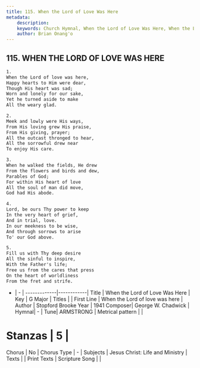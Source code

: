 ```yaml
---
title: 115. When the Lord of Love Was Here
metadata:
    description: 
    keywords: Church Hymnal, When the Lord of Love Was Here, When the Lord of love was here, 
    author: Brian Onang'o
---
```



## 115. WHEN THE LORD OF LOVE WAS HERE

```txt
1.
When the Lord of love was here, 
Happy hearts to Him were dear, 
Though His heart was sad; 
Worn and lonely for our sake, 
Yet he turned aside to make 
All the weary glad. 

2.
Meek and lowly were His ways, 
From His loving grew His praise, 
From His giving, prayer; 
All the outcast thronged to hear, 
All the sorrowful drew near 
To enjoy His care. 

3.
When he walked the fields, He drew 
From the flowers and birds and dew, 
Parables of God; 
For within His heart of love 
All the soul of man did move, 
God had His abode. 

4.
Lord, be ours Thy power to keep 
In the very heart of grief, 
And in trial, love. 
In our meekness to be wise, 
And through sorrows to arise 
To' our God above. 

5.
Fill us with Thy deep desire 
All the sinful to inspire, 
With the Father's life; 
Free us from the cares that press 
On the heart of worldliness 
From the fret and strife.

```

- |   -  |
-------------|------------|
Title | When the Lord of Love Was Here |
Key | G Major |
Titles |  |
First Line | When the Lord of love was here |
Author | Stopford Brooke
Year | 1941
Composer| George W. Chadwick |
Hymnal|  - |
Tune| ARMSTRONG |
Metrical pattern | |
# Stanzas | 5 |
Chorus | No |
Chorus Type | - |
Subjects | Jesus Christ: Life and Ministry |
Texts |  |
Print Texts | 
Scripture Song |  |
  
